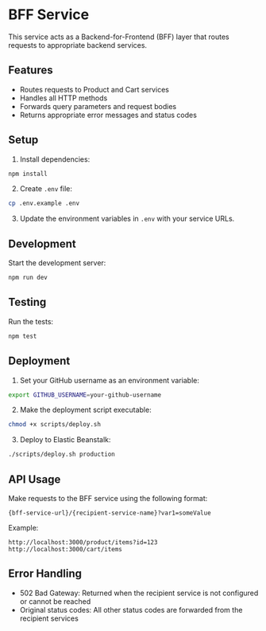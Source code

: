 # BFF Service

This service acts as a Backend-for-Frontend (BFF) layer that routes requests to appropriate backend services.

## Features

- Routes requests to Product and Cart services
- Handles all HTTP methods
- Forwards query parameters and request bodies
- Returns appropriate error messages and status codes

## Setup

1. Install dependencies:
```bash
npm install
```

2. Create `.env` file:
```bash
cp .env.example .env
```

3. Update the environment variables in `.env` with your service URLs.

## Development

Start the development server:
```bash
npm run dev
```

## Testing

Run the tests:
```bash
npm test
```

## Deployment

1. Set your GitHub username as an environment variable:
```bash
export GITHUB_USERNAME=your-github-username
```

2. Make the deployment script executable:
```bash
chmod +x scripts/deploy.sh
```

3. Deploy to Elastic Beanstalk:
```bash
./scripts/deploy.sh production
```

## API Usage

Make requests to the BFF service using the following format:
```
{bff-service-url}/{recipient-service-name}?var1=someValue
```

Example:
```
http://localhost:3000/product/items?id=123
http://localhost:3000/cart/items
```

## Error Handling

- 502 Bad Gateway: Returned when the recipient service is not configured or cannot be reached
- Original status codes: All other status codes are forwarded from the recipient services